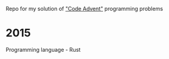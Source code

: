 Repo for my solution of ["Code Advent"](https://adventofcode.com/) programming problems

# 2015

Programming language - Rust
